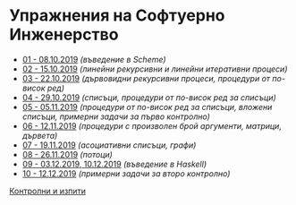 Упражнения на Софтуерно Инженерство
===================================
* [01 - 08.10.2019](01) *(въведение в Scheme)*
* [02 - 15.10.2019](02) *(линейни рекурсивни и линейни итеративни процеси)*
* [03 - 22.10.2019](03) *(дървовидни рекурсивни процеси, процедури от по-висок
ред)*
* [04 - 29.10.2019](04) *(списъци, процедури от по-висок ред за списъци)*
* [05 - 05.11.2019](05) *(процедури от по-висок ред за списъци, вложени списъци,
примерни задачи за първо контролно)*
* [06 - 12.11.2019](06) *(процедури с произволен брой аргументи, матрици,
дървета)*
* [07 - 19.11.2019](07) *(асоциативни списъци, графи)*
* [08 - 26.11.2019](08) *(потоци)*
* [09 - 03.12.2019, 10.12.2019](09) *(въведение в Haskell)*
* [10 - 12.12.2019](10) *(примерни задачи за второ контролно)*

[Контролни и изпити](exams)
